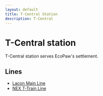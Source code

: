 ```yaml
---
layout: default
title: T-Central Station
description: T-Central
---
```


# T-Central station

T-Central station serves EcoPaw's settlement.

## Lines

- [Lacon Main Line](/rail-lines/lcn-main-line)
- [NEX T-Train Line](/rail-lines/nex-t-train-line)
